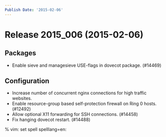 ```yaml
---
Publish Date: '2015-02-06'
---
```


# Release 2015_006 (2015-02-06)

## Packages

- Enable sieve and managesieve USE-flags in dovecot package. (#14469)

## Configuration

- Increase number of concurrent nginx connections for high traffic websites.
- Enable resource-group based self-protection firewall on Ring 0 hosts. (#12492)
- Allow optional X11 forwarding for SSH connections. (#14458)
- Fix hanging dovecot restart. (#14488)

% vim: set spell spelllang=en:
